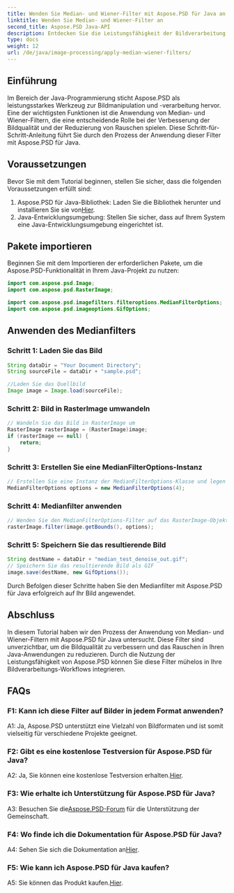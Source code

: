 ```yaml
---
title: Wenden Sie Median- und Wiener-Filter mit Aspose.PSD für Java an
linktitle: Wenden Sie Median- und Wiener-Filter an
second_title: Aspose.PSD Java-API
description: Entdecken Sie die Leistungsfähigkeit der Bildverarbeitung in Java mit Aspose.PSD. Erfahren Sie Schritt für Schritt, wie Sie Median- und Wiener-Filter anwenden. Verbessern Sie mühelos die Bildqualität.
type: docs
weight: 12
url: /de/java/image-processing/apply-median-wiener-filters/
---
```

## Einführung

Im Bereich der Java-Programmierung sticht Aspose.PSD als leistungsstarkes Werkzeug zur Bildmanipulation und -verarbeitung hervor. Eine der wichtigsten Funktionen ist die Anwendung von Median- und Wiener-Filtern, die eine entscheidende Rolle bei der Verbesserung der Bildqualität und der Reduzierung von Rauschen spielen. Diese Schritt-für-Schritt-Anleitung führt Sie durch den Prozess der Anwendung dieser Filter mit Aspose.PSD für Java.

## Voraussetzungen

Bevor Sie mit dem Tutorial beginnen, stellen Sie sicher, dass die folgenden Voraussetzungen erfüllt sind:

1.  Aspose.PSD für Java-Bibliothek: Laden Sie die Bibliothek herunter und installieren Sie sie von[Hier](https://releases.aspose.com/psd/java/).
2. Java-Entwicklungsumgebung: Stellen Sie sicher, dass auf Ihrem System eine Java-Entwicklungsumgebung eingerichtet ist.

## Pakete importieren

Beginnen Sie mit dem Importieren der erforderlichen Pakete, um die Aspose.PSD-Funktionalität in Ihrem Java-Projekt zu nutzen:

```java
import com.aspose.psd.Image;
import com.aspose.psd.RasterImage;

import com.aspose.psd.imagefilters.filteroptions.MedianFilterOptions;
import com.aspose.psd.imageoptions.GifOptions;
```

## Anwenden des Medianfilters

### Schritt 1: Laden Sie das Bild

```java
String dataDir = "Your Document Directory";
String sourceFile = dataDir + "sample.psd";

//Laden Sie das Quellbild
Image image = Image.load(sourceFile);
```

### Schritt 2: Bild in RasterImage umwandeln

```java
// Wandeln Sie das Bild in RasterImage um
RasterImage rasterImage = (RasterImage)image;
if (rasterImage == null) {
    return;
}
```

### Schritt 3: Erstellen Sie eine MedianFilterOptions-Instanz

```java
// Erstellen Sie eine Instanz der MedianFilterOptions-Klasse und legen Sie die Filtergröße fest
MedianFilterOptions options = new MedianFilterOptions(4);
```

### Schritt 4: Medianfilter anwenden

```java
// Wenden Sie den MedianFilterOptions-Filter auf das RasterImage-Objekt an
rasterImage.filter(image.getBounds(), options);
```

### Schritt 5: Speichern Sie das resultierende Bild

```java
String destName = dataDir + "median_test_denoise_out.gif";
// Speichern Sie das resultierende Bild als GIF
image.save(destName, new GifOptions());
```

Durch Befolgen dieser Schritte haben Sie den Medianfilter mit Aspose.PSD für Java erfolgreich auf Ihr Bild angewendet.

## Abschluss

In diesem Tutorial haben wir den Prozess der Anwendung von Median- und Wiener-Filtern mit Aspose.PSD für Java untersucht. Diese Filter sind unverzichtbar, um die Bildqualität zu verbessern und das Rauschen in Ihren Java-Anwendungen zu reduzieren. Durch die Nutzung der Leistungsfähigkeit von Aspose.PSD können Sie diese Filter mühelos in Ihre Bildverarbeitungs-Workflows integrieren.

## FAQs

### F1: Kann ich diese Filter auf Bilder in jedem Format anwenden?

A1: Ja, Aspose.PSD unterstützt eine Vielzahl von Bildformaten und ist somit vielseitig für verschiedene Projekte geeignet.

### F2: Gibt es eine kostenlose Testversion für Aspose.PSD für Java?

 A2: Ja, Sie können eine kostenlose Testversion erhalten.[Hier](https://releases.aspose.com/).

### F3: Wie erhalte ich Unterstützung für Aspose.PSD für Java?

 A3: Besuchen Sie die[Aspose.PSD-Forum](https://forum.aspose.com/c/psd/34) für die Unterstützung der Gemeinschaft.

### F4: Wo finde ich die Dokumentation für Aspose.PSD für Java?

 A4: Sehen Sie sich die Dokumentation an[Hier](https://reference.aspose.com/psd/java/).

### F5: Wie kann ich Aspose.PSD für Java kaufen?

 A5: Sie können das Produkt kaufen.[Hier](https://purchase.aspose.com/buy).